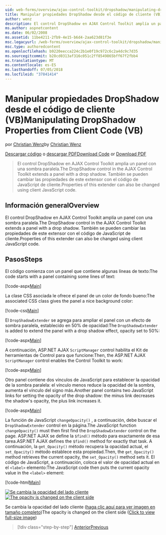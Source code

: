 ```yaml
---
uid: web-forms/overview/ajax-control-toolkit/dropshadow/manipulating-dropshadow-properties-from-client-code-vb
title: Manipular propiedades DropShadow desde el código de cliente (VB) | Microsoft Docs
author: wenz
description: El control DropShadow en AJAX Control Toolkit amplía un panel con una sombra paralela. También se pueden cambiar las propiedades de este extensor mediante JavaScript de cliente...
ms.author: aspnetcontent
ms.date: 06/02/2008
ms.assetid: 11be4211-2fb9-4e15-b6d4-2aa623d81f3e
msc.legacyurl: /web-forms/overview/ajax-control-toolkit/dropshadow/manipulating-dropshadow-properties-from-client-code-vb
msc.type: authoredcontent
ms.openlocfilehash: b9220eecca224c2b1e0f19c972c6c2a4dc9c7d35
ms.sourcegitcommit: b28cd0313af316c051c2ff8549865bff67f2fbb4
ms.translationtype: MT
ms.contentlocale: es-ES
ms.lasthandoff: 07/05/2018
ms.locfileid: "37841414"
---
```

<a name="manipulating-dropshadow-properties-from-client-code-vb"></a><span data-ttu-id="b4e34-104">Manipular propiedades DropShadow desde el código de cliente (VB)</span><span class="sxs-lookup"><span data-stu-id="b4e34-104">Manipulating DropShadow Properties from Client Code (VB)</span></span>
====================
<span data-ttu-id="b4e34-105">por [Christian Wenz](https://github.com/wenz)</span><span class="sxs-lookup"><span data-stu-id="b4e34-105">by [Christian Wenz](https://github.com/wenz)</span></span>

<span data-ttu-id="b4e34-106">[Descargar código](http://download.microsoft.com/download/5/1/6/51652a81-500b-4f6b-88d3-617103e7941e/DropShadow2.vb.zip) o [descargar PDF](http://download.microsoft.com/download/b/6/a/b6ae89ee-df69-4c87-9bfb-ad1eb2b23373/dropshadow2VB.pdf)</span><span class="sxs-lookup"><span data-stu-id="b4e34-106">[Download Code](http://download.microsoft.com/download/5/1/6/51652a81-500b-4f6b-88d3-617103e7941e/DropShadow2.vb.zip) or [Download PDF](http://download.microsoft.com/download/b/6/a/b6ae89ee-df69-4c87-9bfb-ad1eb2b23373/dropshadow2VB.pdf)</span></span>

> <span data-ttu-id="b4e34-107">El control DropShadow en AJAX Control Toolkit amplía un panel con una sombra paralela.</span><span class="sxs-lookup"><span data-stu-id="b4e34-107">The DropShadow control in the AJAX Control Toolkit extends a panel with a drop shadow.</span></span> <span data-ttu-id="b4e34-108">También se pueden cambiar las propiedades de este extensor con el código de JavaScript de cliente.</span><span class="sxs-lookup"><span data-stu-id="b4e34-108">Properties of this extender can also be changed using client JavaScript code.</span></span>


## <a name="overview"></a><span data-ttu-id="b4e34-109">Información general</span><span class="sxs-lookup"><span data-stu-id="b4e34-109">Overview</span></span>

<span data-ttu-id="b4e34-110">El control DropShadow en AJAX Control Toolkit amplía un panel con una sombra paralela.</span><span class="sxs-lookup"><span data-stu-id="b4e34-110">The DropShadow control in the AJAX Control Toolkit extends a panel with a drop shadow.</span></span> <span data-ttu-id="b4e34-111">También se pueden cambiar las propiedades de este extensor con el código de JavaScript de cliente.</span><span class="sxs-lookup"><span data-stu-id="b4e34-111">Properties of this extender can also be changed using client JavaScript code.</span></span>

## <a name="steps"></a><span data-ttu-id="b4e34-112">Pasos</span><span class="sxs-lookup"><span data-stu-id="b4e34-112">Steps</span></span>

<span data-ttu-id="b4e34-113">El código comienza con un panel que contiene algunas líneas de texto:</span><span class="sxs-lookup"><span data-stu-id="b4e34-113">The code starts with a panel containing some lines of text:</span></span>

[!code-aspx[Main](manipulating-dropshadow-properties-from-client-code-vb/samples/sample1.aspx)]

<span data-ttu-id="b4e34-114">La clase CSS asociada le ofrece el panel de un color de fondo bueno:</span><span class="sxs-lookup"><span data-stu-id="b4e34-114">The associated CSS class gives the panel a nice background color:</span></span>

[!code-css[Main](manipulating-dropshadow-properties-from-client-code-vb/samples/sample2.css)]

<span data-ttu-id="b4e34-115">El `DropShadowExtender` se agrega para ampliar el panel con un efecto de sombra paralela, establecido en 50% de opacidad:</span><span class="sxs-lookup"><span data-stu-id="b4e34-115">The `DropShadowExtender` is added to extend the panel with a drop shadow effect, opacity set to 50%:</span></span>

[!code-aspx[Main](manipulating-dropshadow-properties-from-client-code-vb/samples/sample3.aspx)]

<span data-ttu-id="b4e34-116">A continuación, ASP.NET AJAX `ScriptManager` control habilita el Kit de herramientas de Control para que funcione:</span><span class="sxs-lookup"><span data-stu-id="b4e34-116">Then, the ASP.NET AJAX `ScriptManager` control enables the Control Toolkit to work:</span></span>

[!code-aspx[Main](manipulating-dropshadow-properties-from-client-code-vb/samples/sample4.aspx)]

<span data-ttu-id="b4e34-117">Otro panel contiene dos vínculos de JavaScript para establecer la opacidad de la sombra paralela: el vínculo menos reduce la opacidad de la sombra, aumenta el vínculo del signo más.</span><span class="sxs-lookup"><span data-stu-id="b4e34-117">Another panel contains two JavaScript links for setting the opacity of the drop shadow: the minus link decreases the shadow's opacity, the plus link increases it.</span></span>

[!code-aspx[Main](manipulating-dropshadow-properties-from-client-code-vb/samples/sample5.aspx)]

<span data-ttu-id="b4e34-118">La función de JavaScript `changeOpacity()` , a continuación, debe buscar el `DropShadowExtender` control en la página.</span><span class="sxs-lookup"><span data-stu-id="b4e34-118">The JavaScript function `changeOpacity()` must then first find the `DropShadowExtender` control on the page.</span></span> <span data-ttu-id="b4e34-119">ASP.NET AJAX se define la `$find()` método para exactamente de esa tarea.</span><span class="sxs-lookup"><span data-stu-id="b4e34-119">ASP.NET AJAX defines the `$find()` method for exactly that task.</span></span> <span data-ttu-id="b4e34-120">A continuación, la `get_Opacity()` método recupera la opacidad actual, el `set_Opacity()` método establece esta propiedad.</span><span class="sxs-lookup"><span data-stu-id="b4e34-120">Then, the `get_Opacity()` method retrieves the current opacity, the `set_Opacity()` method sets it.</span></span> <span data-ttu-id="b4e34-121">El código de JavaScript, a continuación, coloca el valor de opacidad actual en el `<label>` elemento:</span><span class="sxs-lookup"><span data-stu-id="b4e34-121">The JavaScript code then puts the current opacity value in the `<label>` element:</span></span>

[!code-html[Main](manipulating-dropshadow-properties-from-client-code-vb/samples/sample6.html)]


<span data-ttu-id="b4e34-122">[![Se cambia la opacidad del lado cliente](manipulating-dropshadow-properties-from-client-code-vb/_static/image2.png)](manipulating-dropshadow-properties-from-client-code-vb/_static/image1.png)</span><span class="sxs-lookup"><span data-stu-id="b4e34-122">[![The opacity is changed on the client side](manipulating-dropshadow-properties-from-client-code-vb/_static/image2.png)](manipulating-dropshadow-properties-from-client-code-vb/_static/image1.png)</span></span>

<span data-ttu-id="b4e34-123">Se cambia la opacidad del lado cliente ([haga clic aquí para ver imagen en tamaño completo](manipulating-dropshadow-properties-from-client-code-vb/_static/image3.png))</span><span class="sxs-lookup"><span data-stu-id="b4e34-123">The opacity is changed on the client side ([Click to view full-size image](manipulating-dropshadow-properties-from-client-code-vb/_static/image3.png))</span></span>

> [!div class="step-by-step"]
> [<span data-ttu-id="b4e34-124">Anterior</span><span class="sxs-lookup"><span data-stu-id="b4e34-124">Previous</span></span>](adjusting-the-z-index-of-a-dropshadow-vb.md)
